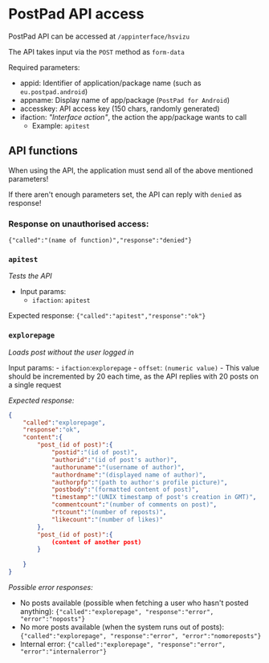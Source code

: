 # PostPad API access

PostPad API can be accessed at `/appinterface/hsvizu`

The API takes input via the `POST` method as `form-data`

Required parameters:
- appid: Identifier of application/package name (such as `eu.postpad.android`)
- appname: Display name of app/package (`PostPad for Android`)
- accesskey: API access key (150 chars, randomly generated)
- ifaction: *"Interface action"*, the action the app/package wants to call
    - Example: `apitest`

## API functions

When using the API, the application must send all of the above mentioned parameters!

If there aren't enough parameters set, the API can reply with `denied` as response!

### Response on unauthorised access:
`{"called":"(name of function)","response":"denied"}`

### `apitest`
*Tests the API*

- Input params:
    - `ifaction`: `apitest`

Expected response: `{"called":"apitest","response":"ok"}`

### `explorepage`
*Loads post without the user logged in*

Input params:
    - `ifaction`:`explorepage`
    - `offset`: `(numeric value)`
        - This value should be incremented by 20 each time, as the API replies with 20 posts on a single request

*Expected response:*

```json
{
    "called":"explorepage",
    "response":"ok",
    "content":{
        "post_(id of post)":{
            "postid":"(id of post)",
            "authorid":"(id of post's author)",
            "authoruname":"(username of author)",
            "authordname":"(displayed name of author)",
            "authorpfp":"(path to author's profile picture)",
            "postbody":"(formatted content of post)",
            "timestamp":"(UNIX timestamp of post's creation in GMT)",
            "commentcount":"(number of comments on post)",
            "rtcount":"(number of reposts)",
            "likecount":"(number of likes)"
        },
        "post_(id of post)":{
            (content of another post)
        }
        
    }
}
```

*Possible error responses:*

- No posts available (possible when fetching a user who hasn't posted anything): `{"called":"explorepage", "response":"error", "error":"noposts"}`
- No more posts available (when the system runs out of posts): `{"called":"explorepage", "response":"error", "error":"nomoreposts"}`
- Internal error: `{"called":"explorepage", "response":"error", "error":"internalerror"}`
